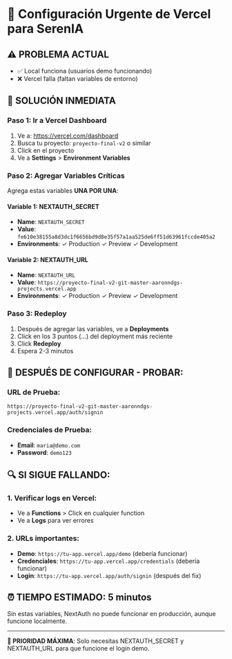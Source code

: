 # 🚀 Configuración Urgente de Vercel para SerenIA

## ⚠️ PROBLEMA ACTUAL
- ✅ Local funciona (usuarios demo funcionando)
- ❌ Vercel falla (faltan variables de entorno)

## 🔧 SOLUCIÓN INMEDIATA

### Paso 1: Ir a Vercel Dashboard
1. Ve a: https://vercel.com/dashboard
2. Busca tu proyecto: `proyecto-final-v2` o similar
3. Click en el proyecto
4. Ve a **Settings** > **Environment Variables**

### Paso 2: Agregar Variables Críticas
Agrega estas variables **UNA POR UNA**:

#### Variable 1: NEXTAUTH_SECRET
- **Name**: `NEXTAUTH_SECRET`
- **Value**: `fe610e38155a8d3dc1f6656bd9d8e35f57a1aa525de6ff51d63961fccde405a2`
- **Environments**: ✓ Production ✓ Preview ✓ Development

#### Variable 2: NEXTAUTH_URL
- **Name**: `NEXTAUTH_URL`
- **Value**: `https://proyecto-final-v2-git-master-aaronndgs-projects.vercel.app`
- **Environments**: ✓ Production ✓ Preview ✓ Development

### Paso 3: Redeploy
1. Después de agregar las variables, ve a **Deployments**
2. Click en los 3 puntos (...) del deployment más reciente
3. Click **Redeploy**
4. Espera 2-3 minutos

## 🧪 DESPUÉS DE CONFIGURAR - PROBAR:

### URL de Prueba:
```
https://proyecto-final-v2-git-master-aaronndgs-projects.vercel.app/auth/signin
```

### Credenciales de Prueba:
- **Email**: `maria@demo.com`
- **Password**: `demo123`

## 🔍 SI SIGUE FALLANDO:

### 1. Verificar logs en Vercel:
- Ve a **Functions** > Click en cualquier function
- Ve a **Logs** para ver errores

### 2. URLs importantes:
- **Demo**: `https://tu-app.vercel.app/demo` (debería funcionar)
- **Credenciales**: `https://tu-app.vercel.app/credentials` (debería funcionar)
- **Login**: `https://tu-app.vercel.app/auth/signin` (después del fix)

## ⏰ TIEMPO ESTIMADO: 5 minutos

Sin estas variables, NextAuth no puede funcionar en producción, aunque funcione localmente.

---

**🎯 PRIORIDAD MÁXIMA**: Solo necesitas NEXTAUTH_SECRET y NEXTAUTH_URL para que funcione el login demo.